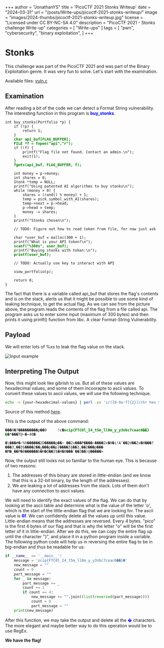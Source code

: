 +++
author = "JonathanYS"
title = 'PicoCTF 2021 Stonks Writeup'
date = "2024-03-31"
url = "/posts/Write-ups/picoctf-2021-stonks-writeup/"
image = "images/2024-thumbs/picoctf-2021-stonks-writeup.jpg"
license = "Licensed under CC BY-NC-SA 4.0"
description = "PicoCTF 2021 - Stonks challenge Write-up"
categories = [
    "Write-ups"
]
tags = [
    "pwn",
    "cybersecurity",
	"binary exploitation",
]
+++


# Stonks
This challenge was part of the PicoCTF 2021 and was part of the Binary Exploitation genre. It was very fun to solve.
Let's start with the examination.

Available files: [vuln.c](attached_files/writeups/2024/picoctf-2021-stonks-writeup/vuln.c)

## Examination
After reading a bit of the code we can detect a Format String vulnerability.
The interesting function in this program is <b style="color:blue;">buy_stonks</b>.



<pre><code>int buy_stonks(Portfolio *p) {
    if (!p) {
        return 1;
    }
    <b style="color:green;">char api_buf[FLAG_BUFFER];
    FILE *f = fopen("api","r");</b>
    if (!f) {
        printf("Flag file not found. Contact an admin.\n");
        exit(1);
    }
    <b style="color:green;">fgets(api_buf, FLAG_BUFFER, f);</b>

    int money = p->money;
    int shares = 0;
    Stonk *temp = NULL;
    printf("Using patented AI algorithms to buy stonks\n");
    while (money > 0) {
        shares = (rand() % money) + 1;
        temp = pick_symbol_with_AI(shares);
        temp->next = p->head;
        p->head = temp;
        money -= shares;
    }
    printf("Stonks chosen\n");

    // TODO: Figure out how to read token from file, for now just ask

    char *user_buf = malloc(300 + 1);
    printf("What is your API token?\n");
    <b style="color:green;">scanf("%300s", user_buf);</b>
    printf("Buying stonks with token:\n");
    <b style="color:green;">printf(user_buf);</b>

    // TODO: Actually use key to interact with API

    view_portfolio(p);

    return 0;
}</code></pre>

The fact that there is a variable called api_buf that stores the flag's contents and is on the stack, alerts us that it might be possible to use some kind of leaking technique, to get the actual flag.
As we can see from the picture above, the program reads the contents of the flag from a file called api. The program asks us to enter some input (maximum of 300 bytes) and then prints it using printf() function from libc. A clear Format-String Vulnerability.

## Payload
We will enter lots of %xs to leak the flag value on the stack.


![Input example](/images/2024/picoctf-2021-stonks-writeup/input_example.png)

## Interpreting The Output
Now, this might look like gibrish to us. But all of these values are hexadecimal values, and some of them incoorapte to ascii values. To convert these values to ascii values, we will use the following technique.
```sh
echo -n {your-hexadecimal-values} | perl -pe 's/([0-9a-f]{2})/chr hex $1/gie'
```
Source of this method [here](https://stackoverflow.com/questions/1604765/how-to-convert-hex-to-ascii-characters-in-the-linux-shell#7681385).

This is the output of the above command:
<pre><code>���H�?���������p��9     !c�<b style="color:green;">ocip{FTC0l_I4_t5m_ll0m_y_y3nbc7ceac6��}�</b>�*���T@~�~4Ο�
                                                                                �\���#�~%h������2D�����p��~ ��2x���P����~����2x�H�i!A`��2d��2x�H���?���3,��3$����2��ݯ���p��p}����3$��3,��2���p���
�M�_��P�0������b�H�Q��3$�H�0���`��3��)@�����></code></pre>

Now, the output still looks not so familiar to the human eye. This is because of two reasons:
1. The addresses of this binary are stored in little-endian (and we know that this is a 32-bit binary, by the length of the addresses).
2. We are leaking a lot of addresses from the stack. Lots of them don't have any connection to ascii values.

We will need to identify the exact values of the flag. We can do that by looking at the ascii table and determine what is the value of the letter 'o', which is the start of the little-endian flag that we are looking for. The ascii value is <b style="color:blue;">6f</b>. We can confidently delete all the values up until this value. Little-endian means that the addresses are reversed. Every 4 bytes. "pico" is the first 4 bytes of our flag and that is why the letter "o" will be the first letter of it in little-endian.
After we do this, we can copy the entire flag up until the character "}", and place it in a python program inside a variable. The following python code will help us in reversing the entire flag to be in big-endian and thus be readable for us:

```python
if __name__ == '__main__':
    message = 'ocip{FTC0l_I4_t5m_ll0m_y_y3nbc7ceac6��}�'
    new_message = ""
    count = 0
    part_message = ""
    for _ in message:
        part_message += _
        count += 1
        if count == 4:
            new_message += "".join((list(reversed(part_message))))
            count = 0
            part_message = ""
    print(new_message)
```

After this function, we may take the output and delete all the <b style="color:blue;">�</b> characters.
The more elegant and maybe better way to do this operation would be to use RegEx.

**We have the flag!**
